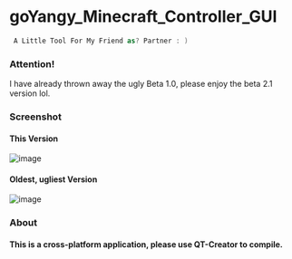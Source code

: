 # goYangy_Minecraft_Controller_GUI
```swift
 A Little Tool For My Friend as? Partner : )
```
### Attention!
I have already thrown away the ugly Beta 1.0, please enjoy the beta 2.1 version lol.
### Screenshot
#### This Version
![image](https://dl.dropboxusercontent.com/s/7kyyqm9v673gs64/%E3%82%B9%E3%82%AF%E3%83%AA%E3%83%BC%E3%83%B3%E3%82%B7%E3%83%A7%E3%83%83%E3%83%88%202020-02-26%2012.56.57.png?dl=0)
#### Oldest, ugliest Version
![image](https://dl.dropboxusercontent.com/s/h8541hx7me622ak/WechatIMG1405.png?dl=0)
### About
#### This is a cross-platform application, please use QT-Creator to compile.
